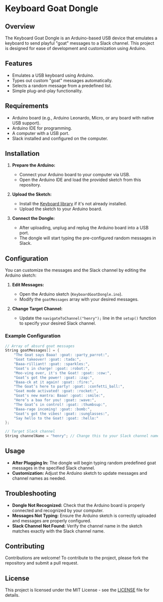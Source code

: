 # Keyboard Goat Dongle

## Overview

The Keyboard Goat Dongle is an Arduino-based USB device that emulates a keyboard to send playful "goat" messages to a Slack channel. This project is designed for ease of development and customization using Arduino.

## Features

- Emulates a USB keyboard using Arduino.
- Types out custom "goat" messages automatically.
- Selects a random message from a predefined list.
- Simple plug-and-play functionality.

## Requirements

- Arduino board (e.g., Arduino Leonardo, Micro, or any board with native USB support).
- Arduino IDE for programming.
- A computer with a USB port.
- Slack installed and configured on the computer.

## Installation

1. **Prepare the Arduino:**
   - Connect your Arduino board to your computer via USB.
   - Open the Arduino IDE and load the provided sketch from this repository.

2. **Upload the Sketch:**
   - Install the [Keyboard library](https://www.arduino.cc/en/Reference/Keyboard) if it's not already installed.
   - Upload the sketch to your Arduino board.

3. **Connect the Dongle:**
   - After uploading, unplug and replug the Arduino board into a USB port.
   - The dongle will start typing the pre-configured random messages in Slack.

## Configuration

You can customize the messages and the Slack channel by editing the Arduino sketch:

1. **Edit Messages:**
   - Open the Arduino sketch (`KeyboardGoatDongle.ino`).
   - Modify the `goatMessages` array with your desired messages.

2. **Change Target Channel:**
   - Update the `navigateToChannel("henry");` line in the `setup()` function to specify your desired Slack channel.

### Example Configuration

```cpp
// Array of absurd goat messages
String goatMessages[] = {
    "The Goat says Baaa! :goat: :party_parrot:",
    "Goat takeover! :goat: :tada:",
    "Baaa-rilliant! :goat: :sparkles:",
    "Goat's in charge! :goat: :robot:",
    "Moo-ving over, it's the Goat! :goat: :cow:",
    "Goat’s got the power! :goat: :zap:",
    "Baaa-ck at it again! :goat: :fire:",
    "The Goat’s here to party! :goat: :confetti_ball:",
    "Goat mode activated! :goat: :rocket:",
    "Goat's new mantra: Baaa! :goat: :smile:",
    "Here’s a baa for you! :goat: :wave:",
    "The Goat’s in control! :goat: :thumbsup:",
    "Baaa-rage incoming! :goat: :bomb:",
    "Goat's got the vibes! :goat: :sunglasses:",
    "Say hello to the Goat! :goat: :hello:"
};

// Target Slack channel
String channelName = "henry"; // Change this to your Slack channel name
```

## Usage

- **After Plugging In:** The dongle will begin typing random predefined goat messages in the specified Slack channel.
- **Customization:** Adjust the Arduino sketch to update messages and channel names as needed.

## Troubleshooting

- **Dongle Not Recognized:** Check that the Arduino board is properly connected and recognized by your computer.
- **Messages Not Typing:** Ensure the Arduino sketch is correctly uploaded and messages are properly configured.
- **Slack Channel Not Found:** Verify the channel name in the sketch matches exactly with the Slack channel name.

## Contributing

Contributions are welcome! To contribute to the project, please fork the repository and submit a pull request.

## License

This project is licensed under the MIT License - see the [LICENSE](LICENSE) file for details.
